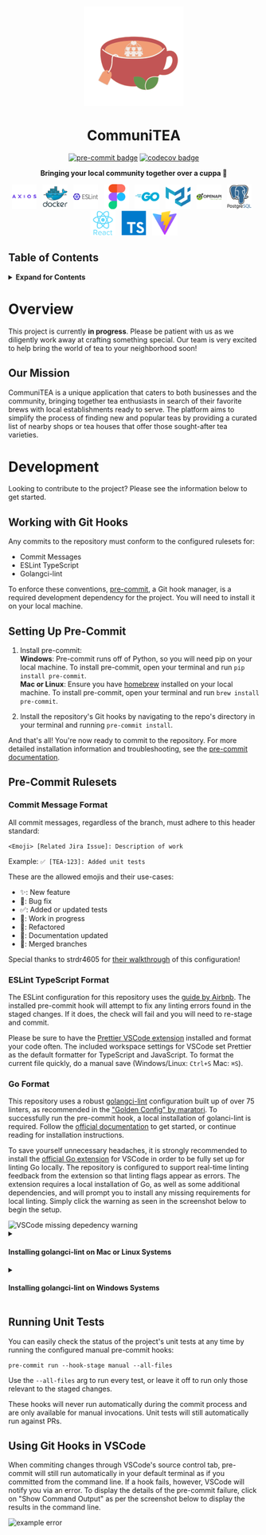 <div align="center">

  <img src="frontend/public/CommuniteaLogo.svg" alt="CommuniTEA Logo" width="200"/>

  # CommuniTEA

  [![pre-commit badge](https://img.shields.io/badge/pre--commit-enabled-brightgreen?logo=pre-commit)](https://github.com/pre-commit/pre-commit) [![codecov badge](https://codecov.io/gh/CommuniTEAM/CommuniTEA/graph/badge.svg?token=NHX49WER68)](https://codecov.io/gh/CommuniTEAM/CommuniTEA)

  **Bringing your local community together over a cuppa 🍵**

  <img src="https://github.com/devicons/devicon/blob/24f2a9e2a16401e681583ae7a494fad71df03fce/icons/axios/axios-plain-wordmark.svg" width="50" height="50" alt="Axios Logo" title="Axios">
  &nbsp;
  <img src="https://github.com/devicons/devicon/blob/55609aa5bd817ff167afce0d965585c92040787a/icons/docker/docker-original-wordmark.svg" width="50" height="50" alt="Docker Logo" title="Docker">
  &nbsp;
  <img src="https://github.com/devicons/devicon/blob/55609aa5bd817ff167afce0d965585c92040787a/icons/eslint/eslint-original-wordmark.svg" width="50" height="50" alt="ESLint Logo" title="ESLint">
  &nbsp;
  <img src="https://github.com/devicons/devicon/blob/55609aa5bd817ff167afce0d965585c92040787a/icons/figma/figma-original.svg" width="50" height="50" alt="Figma Logo" title="Figma">
  &nbsp;
  <img src="https://github.com/devicons/devicon/blob/55609aa5bd817ff167afce0d965585c92040787a/icons/go/go-original-wordmark.svg" width="50" height="50" alt="Go Logo" title="Go">
  &nbsp;
  <img src="https://github.com/devicons/devicon/blob/55609aa5bd817ff167afce0d965585c92040787a/icons/materialui/materialui-original.svg" width="50" height="50" alt="MaterialUI Logo" title="MaterialUI">
  &nbsp;
  <!-- <img src="https://github.com/devicons/devicon/blob/24f2a9e2a16401e681583ae7a494fad71df03fce/icons/oauth/oauth-original.svg" width="50" height="50" alt="OAuth Logo" title="OAuth">
  &nbsp; -->
  <img src="https://github.com/devicons/devicon/blob/24f2a9e2a16401e681583ae7a494fad71df03fce/icons/openapi/openapi-original-wordmark.svg" width="50" height="50" alt="OpenAPI Logo" title="OpenAPI">
  &nbsp;
  <img src="https://github.com/devicons/devicon/blob/55609aa5bd817ff167afce0d965585c92040787a/icons/postgresql/postgresql-original-wordmark.svg" width="50" height="50" alt="PostgreSQL Logo" title="PostgreSQL">
  &nbsp;
  <img src="https://github.com/devicons/devicon/blob/55609aa5bd817ff167afce0d965585c92040787a/icons/react/react-original-wordmark.svg" width="50" height="50" alt="React Logo" title="React">
  &nbsp;
  <img src="https://github.com/devicons/devicon/blob/55609aa5bd817ff167afce0d965585c92040787a/icons/typescript/typescript-original.svg" width="50" height="50" alt="TypeScript Logo" title="TypeScript">
  &nbsp;
  <img src="https://github.com/devicons/devicon/blob/24f2a9e2a16401e681583ae7a494fad71df03fce/icons/vitejs/vitejs-original.svg" width="50" height="50" alt="Vite Logo" title="Vite">

</div>

## Table of Contents

<details>
  <summary><b>Expand for Contents</b></summary>

- [CommuniTEA](#communitea)
  - [Table of Contents](#table-of-contents)
- [Overview](#overview)
  - [Our Mission](#our-mission)
- [Development](#development)
  - [Working with Git Hooks](#working-with-git-hooks)
  - [Setting Up Pre-Commit](#setting-up-pre-commit)
  - [Pre-Commit Rulesets](#pre-commit-rulesets)
    - [Commit Message Format](#commit-message-format)
    - [ESLint TypeScript Format](#eslint-typescript-format)
    - [Go Format](#go-format)
      - [Installing golangci-lint on Mac or Linux Systems](#installing-golangci-lint-on-mac-or-linux-systems)
      - [Installing golangci-lint on Windows Systems](#installing-golangci-lint-on-windows-systems)
  - [Running Unit Tests](#running-unit-tests)
  - [Using Git Hooks in VSCode](#using-git-hooks-in-vscode)

</details>

# Overview

This project is currently **in progress**. Please be patient with us as we diligently work away at crafting something special. Our team is very excited to help bring the world of tea to your neighborhood soon!

## Our Mission

CommuniTEA is a unique application that caters to both businesses and the community, bringing together tea enthusiasts in search of their favorite brews with local establishments ready to serve. The platform aims to simplify the process of finding new and popular teas by providing a curated list of nearby shops or tea houses that offer those sought-after tea varieties.

# Development

Looking to contribute to the project? Please see the information below to get started.

## Working with Git Hooks

Any commits to the repository must conform to the configured rulesets for:
- Commit Messages
- ESLint TypeScript
- Golangci-lint

To enforce these conventions, [pre-commit](https://pre-commit.com/), a Git hook manager, is a required development dependency for the project. You will need to install it on your local machine.

## Setting Up Pre-Commit

1. Install pre-commit:<br>
**Windows**:
Pre-commit runs off of Python, so you will need pip on your local machine. To install pre-commit, open your terminal and run `pip install pre-commit`.<br>
**Mac or Linux**:
Ensure you have [homebrew](https://brew.sh/) installed on your local machine. To install pre-commit, open your terminal and run `brew install pre-commit`.<br>

2. Install the repository's Git hooks by navigating to the repo's directory in your terminal and running `pre-commit install`.

And that's all! You're now ready to commit to the repository.
For more detailed installation information and troubleshooting, see the [pre-commit documentation](https://pre-commit.com/#install).

## Pre-Commit Rulesets

### Commit Message Format

All commit messages, regardless of the branch, must adhere to this header standard:
```
<Emoji> [Related Jira Issue]: Description of work
```
Example: `✅ [TEA-123]: Added unit tests`

These are the allowed emojis and their use-cases:
- ✨: New feature
- 🐞: Bug fix
- ✅: Added or updated tests
- 🚧: Work in progress
- 🔨: Refactored
- 📝: Documentation updated
- 🤝: Merged branches

Special thanks to strdr4605 for [their walkthrough](https://strdr4605.com/commitlint-custom-commit-message-with-emojis) of this configuration!

### ESLint TypeScript Format

The ESLint configuration for this repository uses the [guide by Airbnb](https://github.com/airbnb/javascript). The installed pre-commit hook will attempt to fix any linting errors found in the staged changes. If it does, the check will fail and you will need to re-stage and commit.

Please be sure to have the [Prettier VSCode extension](https://marketplace.visualstudio.com/items?itemName=esbenp.prettier-vscode) installed and format your code often. The included workspace settings for VSCode set Prettier as the default formatter for TypeScript and JavaScript. To format the current file quickly, do a manual save (Windows/Linux: `Ctrl+S`  Mac: `⌘S`).

### Go Format

This repository uses a robust [golangci-lint](https://golangci-lint.run/) configuration built up of over 75 linters, as recommended in the ["Golden Config" by maratori](https://gist.github.com/maratori/47a4d00457a92aa426dbd48a18776322). To successfully run the pre-commit hook, a local installation of golanci-lint is required. Follow the [official documentation](https://golangci-lint.run/usage/install/) to get started, or continue reading for installation instructions.

To save yourself unnecessary headaches, it is strongly recommended to install the [official Go extension](https://marketplace.visualstudio.com/items?itemName=golang.Go) for VSCode in order to be fully set up for linting Go locally. The repository is configured to support real-time linting feedback from the extension so that linting flags appear as errors. The extension requires a local installation of Go, as well as some additional dependencies, and will prompt you to install any missing requirements for local linting. Simply click the warning as seen in the screenshot below to begin the setup.

<img src="https://github.com/CommuniTEAM/CommuniTEA/assets/31549337/753ecd20-86e2-47b4-b4e3-cbbf3168424d" alt="VSCode missing depedency warning" height=100 width=450>

<details>
  <summary>

  #### Installing golangci-lint on Mac or Linux Systems

  </summary>

  **Mac**

  First, ensure you have [homebrew](https://brew.sh/) installed. Then, in your terminal, run:
  ```
  brew install golangci-lint
  brew upgrade golangci-lint
  ```

  **Linux**

  If your distro has Snap, you can simply run:
  ```
  sudo snap install golangci-lint
  ```
  Alternatively, you can manually install the binary by running:
  ```
  curl -sSfL https://raw.githubusercontent.com/golangci/golangci-lint/master/install.sh | sh -s v1.55.2
  ```

</details>
<details>
  <summary>

  #### Installing golangci-lint on Windows Systems

  </summary>

  Unfortunately installation on Windows is not as straightforward, as golangci-lint runs off of bash. If you do not already have a bash terminal, it is strongly recommended to install [Git for Windows](https://gitforwindows.org/) so that you have Git Bash available.

  In your bash terminal, install the golangci-lint binary by running:
  ```
  curl -sSfL https://raw.githubusercontent.com/golangci/golangci-lint/master/install.sh | sh -s v1.55.2
  ```

  **Important:** golangci-lint can *only* run in a terminal capable of handling bash scripts. The pre-commit hook for Go will not pass unless the bash script can be run.

  While you can absolutely run pre-commit and git commands in your installed bash terminal, it's not the only way. If you don't want to be forced into using your bash terminal for everything, it is possible to set up your system path such that bash scripts can be run successfully from any terminal, including Powershell.

  For bash scripts to work anywhere, you must reconfigure your system path in Windows. The path to the Git Bash terminal (`C:\Program Files\Git\cmd`) must be at the top of your system path and given priority over system32 as shown below:

  <img src="https://github.com/CommuniTEAM/CommuniTEA/assets/31549337/3fbd7d15-b76c-456a-b92d-a04413df0c8f" alt="example of Git Bash path at the root of system path">


  Instructions on how to change your system path can be found [here](https://www.architectryan.com/2018/03/17/add-to-the-path-on-windows-10/). Note: Changes to the path will go into effect after a PC reboot. You can check your current path in PowerShell with `$env:PATH`.

  For more information on why this is the necessary fix for bash commands, see [this thread](https://github.com/syntaqx/git-hooks/pull/3). TL;DR: It's because we have WSL installed (required for Docker) as part of system32 and WSL erroneously intercepts the bash commands.

</details>

## Running Unit Tests

You can easily check the status of the project's unit tests at any time by running the configured manual pre-commit hooks:
```
pre-commit run --hook-stage manual --all-files
```
Use the `--all-files` arg to run every test, or leave it off to run only those relevant to the staged changes.

These hooks will never run automatically during the commit process and are only available for manual invocations. Unit tests will still automatically run against PRs.

## Using Git Hooks in VSCode

When commiting changes through VSCode's source control tab, pre-commit will still run automatically in your default terminal as if you committed from the command line. If a hook fails, however, VSCode will notify you via an error. To display the details of the pre-commit failure, click on "Show Command Output" as per the screenshot below to display the results in the command line.

<img src="https://gitlab.com/tea-masters/communiTEA/uploads/20cb944e753e1823f0702918050a4540/Screenshot_2023-10-17_124748.png" alt="example error" height=150 width=425>
